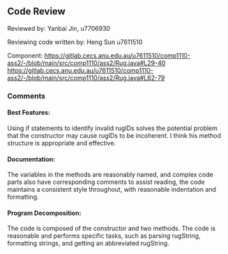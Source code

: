 ## Code Review

Reviewed by: Yanbai Jin, u7706930

Reviewing code written by: Heng Sun u7611510

Component: https://gitlab.cecs.anu.edu.au/u7611510/comp1110-ass2/-/blob/main/src/comp1110/ass2/Rug.java#L29-40
https://gitlab.cecs.anu.edu.au/u7611510/comp1110-ass2/-/blob/main/src/comp1110/ass2/Rug.java#L62-79

### Comments 

#### Best Features:
Using if statements to identify invalid rugIDs solves the potential problem that the constructor may cause rugIDs to be incoherent. I think his method structure is appropriate and effective.

#### Documentation:
The variables in the methods are reasonably named, and complex code parts also have corresponding comments to assist reading, the code maintains a consistent style throughout, with reasonable indentation and formatting.

#### Program Decomposition:
The code is composed of the constructor and two methods. The code is reasonable and performs specific tasks, such as parsing rugString, formatting strings, and getting an abbreviated rugString.

